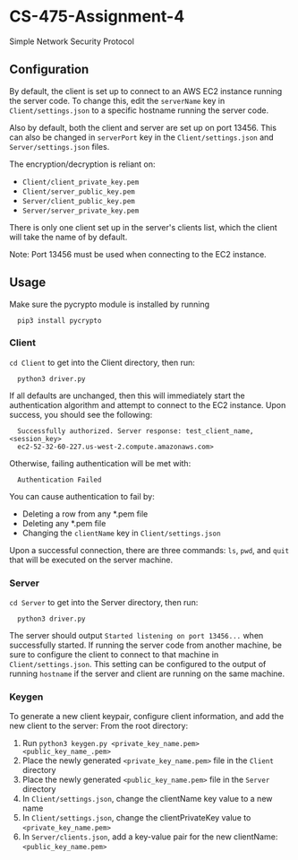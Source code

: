 [//]: # (Kevin Chen)
[//]: # (Assignment 4)
[//]: # (CS 475)

# CS-475-Assignment-4
Simple Network Security Protocol


## Configuration
By default, the client is set up to connect to an AWS EC2 instance running the server code. To change this, edit the `serverName` key in `Client/settings.json` to a specific hostname running the server code.

Also by default, both the client and server are set up on port 13456. This can also be changed in `serverPort` key in the `Client/settings.json` and `Server/settings.json` files.

The encryption/decryption is reliant on:
- `Client/client_private_key.pem`
- `Client/server_public_key.pem`
- `Server/client_public_key.pem`
- `Server/server_private_key.pem`

There is only one client set up in the server's clients list, which the client will take the name of by default.

Note: Port 13456 must be used when connecting to the EC2 instance.


## Usage
Make sure the pycrypto module is installed by running 
  ```
    pip3 install pycrypto
  ```

### Client

`cd Client` to get into the Client directory, then run:
  ```
    python3 driver.py
  ```
If all defaults are unchanged, then this will immediately start the authentication algorithm and attempt to connect to the EC2 instance. Upon success, you should see the following:

  ```
    Successfully authorized. Server response: test_client_name,<session_key>
    ec2-52-32-60-227.us-west-2.compute.amazonaws.com>
  ```

Otherwise, failing authentication will be met with:
  ```
    Authentication Failed
  ```
You can cause authentication to fail by:
- Deleting a row from any *.pem file
- Deleting any *.pem file
- Changing the `clientName` key in `Client/settings.json`

Upon a successful connection, there are three commands: `ls`, `pwd`, and `quit` that will be executed on the server machine.

### Server
`cd Server` to get into the Server directory, then run:
  ```
    python3 driver.py
  ```

The server should output `Started listening on port 13456...` when successfully started. 
If running the server code from another machine, be sure to configure the client to connect to that machine in `Client/settings.json`. This setting can be configured to the output of running `hostname` if the server and client are running on the same machine.

### Keygen

To generate a new client keypair, configure client information, and add the new client to the server: 
From the root directory:

1. Run `python3 keygen.py <private_key_name.pem> <public_key_name_.pem>`
2. Place the newly generated `<private_key_name.pem>` file in the `Client` directory
3. Place the newly generated `<public_key_name.pem>` file in the `Server` directory
4. In `Client/settings.json`, change the clientName key value to a new name
5. In `Client/settings.json`, change the clientPrivateKey value to `<private_key_name.pem>`
6. In `Server/clients.json`, add a key-value pair for the new clientName: `<public_key_name.pem>`